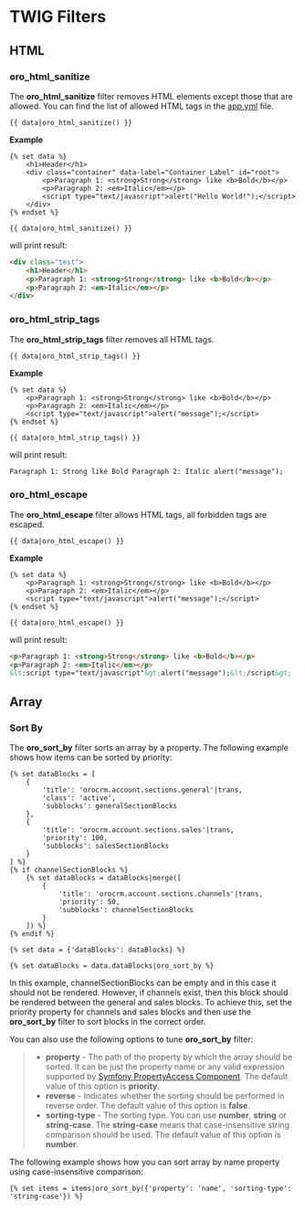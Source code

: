 <a id="bundle-docs-platform-ui-bundle-twig-filters"></a>

# TWIG Filters

## HTML

### oro_html_sanitize

The **oro_html_sanitize** filter removes HTML elements except those that are allowed. You can find the list of allowed HTML tags in the <a href="https://github.com/oroinc/platform/tree/6.1/src/Oro/Bundle/FormBundle/Resources/config/oro/app.yml" target="_blank">app.yml</a> file.

```twig
{{ data|oro_html_sanitize() }}
```

**Example**

```none
{% set data %}
    <h1>Header</h1>
    <div class="container" data-label="Container Label" id="root">
        <p>Paragraph 1: <strong>Strong</strong> like <b>Bold</b></p>
        <p>Paragraph 2: <em>Italic</em></p>
        <script type="text/javascript">alert("Hello World!");</script>
    </div>
{% endset %}

{{ data|oro_html_sanitize() }}
```

will print result:

```html
<div class="test">
    <h1>Header</h1>
    <p>Paragraph 1: <strong>Strong</strong> like <b>Bold</b></p>
    <p>Paragraph 2: <em>Italic</em></p>
</div>
```

### oro_html_strip_tags

The **oro_html_strip_tags** filter removes all HTML tags.

```twig
{{ data|oro_html_strip_tags() }}
```

**Example**

```twig
{% set data %}
    <p>Paragraph 1: <strong>Strong</strong> like <b>Bold</b></p>
    <p>Paragraph 2: <em>Italic</em></p>
    <script type="text/javascript">alert("message");</script>
{% endset %}

{{ data|oro_html_strip_tags() }}
```

will print result:

```html
Paragraph 1: Strong like Bold Paragraph 2: Italic alert("message");
```

### oro_html_escape

The **oro_html_escape** filter allows HTML tags, all forbidden tags are escaped.

```twig
{{ data|oro_html_escape() }}
```

**Example**

```twig
{% set data %}
    <p>Paragraph 1: <strong>Strong</strong> like <b>Bold</b></p>
    <p>Paragraph 2: <em>Italic</em></p>
    <script type="text/javascript">alert("message");</script>
{% endset %}

{{ data|oro_html_escape() }}
```

will print result:

```html
<p>Paragraph 1: <strong>Strong</strong> like <b>Bold</b></p>
<p>Paragraph 2: <em>Italic</em></p>
&lt;script type="text/javascript"&gt;alert("message");&lt;/script&gt;
```

## Array

### Sort By

The **oro_sort_by** filter sorts an array by a property. The following example shows how items can be sorted by priority:

```twig
{% set dataBlocks = [
    {
        'title': 'orocrm.account.sections.general'|trans,
        'class': 'active',
        'subblocks': generalSectionBlocks
    },
    {
        'title': 'orocrm.account.sections.sales'|trans,
        'priority': 100,
        'subblocks': salesSectionBlocks
    }
] %}
{% if channelSectionBlocks %}
    {% set dataBlocks = dataBlocks|merge([
        {
            'title': 'orocrm.account.sections.channels'|trans,
            'priority': 50,
            'subblocks': channelSectionBlocks
        }
    ]) %}
{% endif %}

{% set data = {'dataBlocks': dataBlocks} %}

{% set dataBlocks = data.dataBlocks|oro_sort_by %}
```

In this example, channelSectionBlocks can be empty and in this case it should not be rendered. However, if channels exist, then this block should be rendered between the general and sales blocks. To achieve this, set the priority property for channels and sales blocks and then use the **oro_sort_by** filter to sort blocks in the correct order.

You can also use the following options to tune **oro_sort_by** filter:

> - **property** - The path of the property by which the array should be sorted. It can be just the property name or any valid expression supported by <a href="http://symfony.com/doc/current/components/property_access/introduction.html" target="_blank">Symfony PropertyAccess Component</a>. The default value of this option is **priority**.
> - **reverse** - Indicates whether the sorting should be performed in reverse order. The default value of this option is **false**.
> - **sorting-type** - The sorting type. You can use **number**, **string** or **string-case**. The **string-case** means that case-insensitive string comparison should be used. The default value of this option is **number**.

The following example shows how you can sort array by name property using case-insensitive comparison:

```twig
{% set items = items|oro_sort_by({'property': 'name', 'sorting-type': 'string-case'}) %}
```

<!-- Frontend -->
